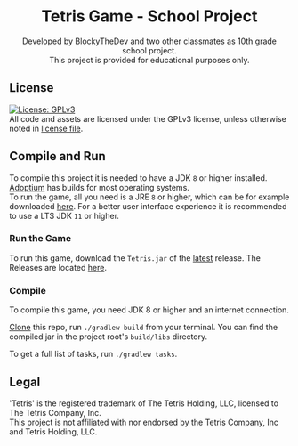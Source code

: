 <div style="text-align: center;">

# Tetris Game - School Project
Developed by BlockyTheDev and two other classmates as 10th grade school project.
<br>
This project is provided for educational purposes only.

</div>

## License
[![License: GPLv3](https://img.shields.io/badge/License-GPLv3-orange.svg)](LICENSE)
<br>
All code and assets are licensed under the GPLv3 license, unless otherwise noted in [license file](LICENSE).

## Compile and Run
To compile this project it is needed to have a JDK `8` or higher installed.
[Adoptium](https://adoptium.net/) has builds for most operating systems. 
<br>
To run the game, all you need is a JRE `8` or higher, which can be for example downloaded [here](https://www.java.com/).
For a better user interface experience it is recommended to use a LTS JDK `11` or higher.

### Run the Game
To run this game, download the `Tetris.jar` of the <u>latest</u> release.
The Releases are located [here](https://github.com/BlockyTheDev/school-project-tetris/releases).


### Compile
To compile this game, you need JDK 8 or higher and an internet connection.

<u>Clone</u> this repo, run `./gradlew build` from your terminal.
You can find the compiled jar in the project root's `build/libs` directory.

To get a full list of tasks, run `./gradlew tasks`.


## Legal
'Tetris' is the registered trademark of The Tetris Holding, LLC, licensed to The Tetris Company, Inc.
<br>
This project is not affiliated with nor endorsed by the Tetris Company, Inc and Tetris Holding, LLC.
